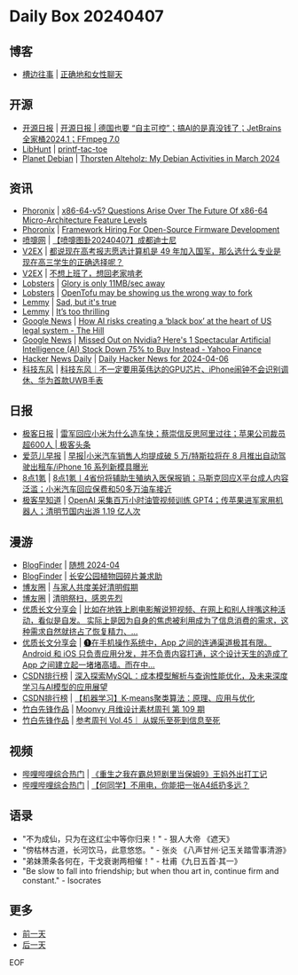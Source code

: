 # Daily Box 20240407

## 博客
- [槽边往事](https://www.hecaitou.com/) | [正确地和女性聊天](https://www.hecaitou.com/2024/04/The-right-way-to-Chat-with-women.html)

## 开源
- [开源日报](https://www.oschina.net/news/column?columnId=25) | [开源日报 | 德国也要 “自主可控”；搞AI的是真没钱了；JetBrains全家桶2024.1；FFmpeg 7.0](https://www.oschina.net/news/286542)
- [LibHunt](https://www.libhunt.com/) | [printf-tac-toe](https://www.libhunt.com/r/printf-tac-toe)
- [Planet Debian](https://planet.debian.org/) | [Thorsten Alteholz: My Debian Activities in March 2024](http://blog.alteholz.eu/2024/04/my-debian-activities-in-march-2024/)

## 资讯
- [Phoronix](https://www.phoronix.com/) | [x86-64-v5? Questions Arise Over The Future Of x86-64 Micro-Architecture Feature Levels](https://www.phoronix.com/news/x86-64-v5-Questioned)
- [Phoronix](https://www.phoronix.com/) | [Framework Hiring For Open-Source Firmware Development](https://www.phoronix.com/news/Framework-OSS-Firmware-Hiring)
- [喷嚏网](http://www.dapenti.com/blog/blog.asp?subjectid=70&name=xilei) | [【喷嚏图卦20240407】成都迪士尼](http://www.dapenti.com/blog/more.asp?name=xilei&id=177886)
- [V2EX](https://www.v2ex.com/) | [都说现在高考报志愿选计算机是 49 年加入国军，那么选什么专业是现在高三学生的正确选择呢？](https://www.v2ex.com/t/1030260)
- [V2EX](https://www.v2ex.com/) | [不想上班了，想回老家啃老](https://www.v2ex.com/t/1030200)
- [Lobsters](https://lobste.rs/) | [Glory is only 11MB/sec away](https://lobste.rs/s/piymvy/glory_is_only_11mb_sec_away)
- [Lobsters](https://lobste.rs/) | [OpenTofu may be showing us the wrong way to fork](https://lobste.rs/s/02nxmy/opentofu_may_be_showing_us_wrong_way_fork)
- [Lemmy](https://lemmy.world/?dataType=Post&listingType=All&page=1&sort=TopDay) | [Sad, but it&#x27;s true](https://sh.itjust.works/pictrs/image/46cc7bdb-30e8-4ee2-8faa-214912dde845.webp)
- [Lemmy](https://lemmy.world/?dataType=Post&listingType=All&page=1&sort=TopDay) | [It’s too thrilling](https://lemmy.world/pictrs/image/a1cc06be-d7e9-463b-b3e8-04e8dae480df.jpeg)
- [Google News](https://news.google.com/topics/CAAqJggKIiBDQkFTRWdvSUwyMHZNRGRqTVhZU0FtVnVHZ0pWVXlnQVAB/sections/CAQiQ0NCQVNMQW9JTDIwdk1EZGpNWFlTQW1WdUdnSlZVeUlOQ0FRYUNRb0hMMjB2TUcxcmVpb0pFZ2N2YlM4d2JXdDZLQUEqKggAKiYICiIgQ0JBU0Vnb0lMMjB2TURkak1YWVNBbVZ1R2dKVlV5Z0FQAVAB) | [How AI risks creating a ‘black box’ at the heart of US legal system - The Hill](https://news.google.com/rss/articles/CBMiUGh0dHBzOi8vdGhlaGlsbC5jb20vYnVzaW5lc3MvcGVyc29uYWwtZmluYW5jZS80NTcxOTgyLWFpLWJsYWNrLWJveC1sZWdhbC1zeXN0ZW0v0gFUaHR0cHM6Ly90aGVoaWxsLmNvbS9idXNpbmVzcy9wZXJzb25hbC1maW5hbmNlLzQ1NzE5ODItYWktYmxhY2stYm94LWxlZ2FsLXN5c3RlbS9hbXAv?oc=5)
- [Google News](https://news.google.com/topics/CAAqJggKIiBDQkFTRWdvSUwyMHZNRGRqTVhZU0FtVnVHZ0pWVXlnQVAB/sections/CAQiQ0NCQVNMQW9JTDIwdk1EZGpNWFlTQW1WdUdnSlZVeUlOQ0FRYUNRb0hMMjB2TUcxcmVpb0pFZ2N2YlM4d2JXdDZLQUEqKggAKiYICiIgQ0JBU0Vnb0lMMjB2TURkak1YWVNBbVZ1R2dKVlV5Z0FQAVAB) | [Missed Out on Nvidia? Here's 1 Spectacular Artificial Intelligence (AI) Stock Down 75% to Buy Instead - Yahoo Finance](https://news.google.com/rss/articles/CBMiT2h0dHBzOi8vZmluYW5jZS55YWhvby5jb20vbmV3cy9taXNzZWQtbnZpZGlhLWhlcmVzLTEtc3BlY3RhY3VsYXItMTAwODAwNjY5Lmh0bWzSAQA?oc=5)
- [Hacker News Daily](https://www.daemonology.net/hn-daily/) | [Daily Hacker News for 2024-04-06](https://www.daemonology.net/hn-daily/2024-04-06.html)
- [科技东风](https://m.smzdm.com/tag/tn0400v/) | [科技东风｜不一定要用英伟达的GPU芯片、iPhone闹钟不会识别调休、华为首款UWB手表](https://post.m.smzdm.com/p/al8gqp0g/)

## 日报
- [极客日报](https://blog.csdn.net/csdngeeknews) | [雷军回应小米为什么造车快；蔡崇信反思阿里过往；苹果公司裁员超600人 | 极客头条](https://blog.csdn.net/weixin_39786569/article/details/137461220)
- [爱范儿早报](https://www.ifanr.com/category/ifanrnews) | [早报|小米汽车销售人均提成破 5 万/特斯拉将在 8 月推出自动驾驶出租车/iPhone 16 系列新模具曝光](https://www.ifanr.com/1580154)
- [8点1氪](https://36kr.com/user/5652071) | [8点1氪丨4省份将辅助生殖纳入医保报销；马斯克回应X平台成人内容泛滥；小米汽车回应保费和50多万油车接近](https://36kr.com/p/2722643545012100)
- [极客早知道](https://www.geekpark.net/column/74) | [OpenAI 采集百万小时油管视频训练 GPT4；传苹果进军家用机器人；清明节国内出游 1.19 亿人次](https://www.geekpark.net/news/333355)

## 漫游
- [BlogFinder](https://bf.zzxworld.com/) | [随想 2024-04](https://write.laily.net/post/%E9%9A%8F%E6%83%B3-2024-04/?utm_source=blogfinder)
- [BlogFinder](https://bf.zzxworld.com/) | [长安公园植物园碎片兼求助](https://dongjunke.cn/posts/2024/04/07/27334.html?utm_source=blogfinder)
- [博友圈](https://www.boyouquan.com/home) | [与家人共度美好清明假期](https://www.boyouquan.com/go?from=feed&link=https%3A%2F%2Fxiaoshame.github.io%2Fposts%2Fqingming%2F)
- [博友圈](https://www.boyouquan.com/home) | [清明祭扫，感恩先烈](https://www.boyouquan.com/go?from=feed&link=https%3A%2F%2Fwww.munue.com%2F578.html)
- [优质长文分享会](https://m.okjike.com/topics/56d2fabe7cb3331100467e2b) | [比如在地铁上刷电影解说短视频、在网上和别人拌嘴这种活动，看似是自发。 实际上是因为自身的焦虑被利用成为了信息消费的需求，这种需求自然就挤占了恢复精力、...](https://m.okjike.com/originalPosts/66127999de5f2873485dae02)
- [优质长文分享会](https://m.okjike.com/topics/56d2fabe7cb3331100467e2b) | [❶在手机操作系统中，App 之间的连通渠道极其有限。Android 和 iOS 只负责应用分发，并不负责内容打通，这个设计天生的造成了 App 之间建立起一堵堵高墙。而在中...](https://mp.weixin.qq.com/s/yNZ4M9hJn589s106gTjHeQ)
- [CSDN排行榜](https://blog.csdn.net/rank/list) | [深入探索MySQL：成本模型解析与查询性能优化，及未来深度学习与AI模型的应用展望](https://blog.csdn.net/qq_26664043/article/details/137401560)
- [CSDN排行榜](https://blog.csdn.net/rank/list) | [【机器学习】K-means聚类算法：原理、应用与优化](https://blog.csdn.net/qq_38614074/article/details/137456095)
- [竹白先锋作品](https://www.zhubai.wiki/) | [Moonvy 月维设计素材周刊 第 109 期](https://open.zhubai.wiki/a/l/t/z/pl/moonvy/2388720866206183424)
- [竹白先锋作品](https://www.zhubai.wiki/) | [参考周刊 Vol.45｜ 从娱乐至死到信息至死](https://open.zhubai.wiki/a/l/t/z/pl/ouranswers/2388698368882270208)

## 视频
- [哔哩哔哩综合热门](https://www.bilibili.com/v/popular/all/) | [《重生之我在霸总短剧里当保姆9》王妈外出打工记](https://b23.tv/BV1SZ421e7hL)
- [哔哩哔哩综合热门](https://www.bilibili.com/v/popular/all/) | [【何同学】不用电，你能把一张A4纸扔多远？](https://b23.tv/BV1cm42177xT)

## 语录
- "不为成仙，只为在这红尘中等你归来！" - 狠人大帝 《遮天》
- "傍枯林古道，长河饮马，此意悠悠。" - 张炎 《八声甘州·记玉关踏雪事清游》
- "弟妹萧条各何在，干戈衰谢两相催！" - 杜甫《九日五首·其一》
- "Be slow to fall into friendship; but when thou art in, continue firm and constant." - Isocrates

## 更多
- [前一天](daily-box-20240406.md)
- [后一天](daily-box-20240408.md)

EOF